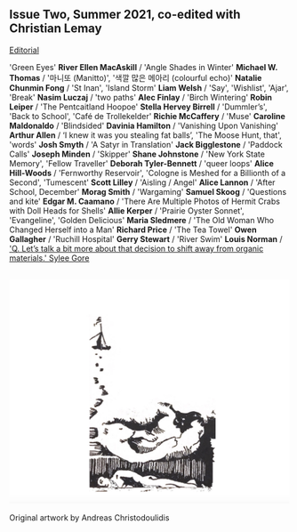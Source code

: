 ## Issue Two, Summer 2021, co-edited with Christian Lemay 

[Editorial](editorial2.md)

'Green Eyes' **River Ellen MacAskill** / 'Angle Shades in Winter' **Michael W. Thomas** / '마니또 (Manitto)', '색깔 많은 메아리 (colourful echo)' **Natalie Chunmin Fong** / 'St Inan', 'Island Storm' **Liam Welsh** / 'Say', 'Wishlist', 'Ajar', 'Break' **Nasim Luczaj** / 'two paths' **Alec Finlay** / 'Birch Wintering' **Robin Leiper** / 'The Pentcaitland Hoopoe' **Stella Hervey Birrell** / 'Dummler’s', 'Back to School', 'Café de Trollekelder' **Richie McCaffery** / 'Muse' **Caroline Maldonaldo** / 'Blindsided' **Davinia Hamilton** / 'Vanishing Upon Vanishing' **Arthur Allen** / ‘I knew it was you stealing fat balls’, 'The Moose Hunt, that', 'words' **Josh Smyth** / 'A Satyr in Translation' **Jack Bigglestone** / 'Paddock Calls' **Joseph Minden** / 'Skipper' **Shane Johnstone** / 'New York State Memory', 'Fellow Traveller' **Deborah Tyler-Bennett** / 'queer loops' **Alice Hill-Woods** / 'Fernworthy Reservoir', 'Cologne is Meshed for a Billionth of a Second', 'Tumescent' **Scott Lilley** / 'Aisling / Angel' **Alice Lannon** / 'After School, December' **Morag Smith** / 'Wargaming' **Samuel Skoog** / 'Questions and kite' **Edgar M. Caamano** / 'There Are Multiple Photos of Hermit Crabs with Doll Heads for Shells' **Allie Kerper** / 'Prairie Oyster Sonnet', 'Evangeline', 'Golden Delicious' **Maria Sledmere** / 'The Old Woman Who Changed Herself into a Man' **Richard Price** / 'The Tea Towel' **Owen Gallagher** /  'Ruchill Hospital' **Gerry Stewart** / 'River Swim' **Louis Norman** / ['Q. Let’s talk a bit more about that decision to shift away from organic materials.' Sylee Gore](poems/sgore.md)  

<p align="center">
​ <img src="pictures/wg2bk.png" alt="Issue Four" width="1000"/>

Original artwork by Andreas Christodoulidis
